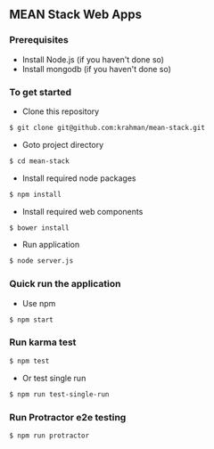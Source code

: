 ## MEAN Stack Web Apps

### Prerequisites
* Install Node.js (if you haven't done so)
* Install mongodb (if you haven't done so)

### To get started
* Clone this repository
```bash
$ git clone git@github.com:krahman/mean-stack.git
```
* Goto project directory
```bash
$ cd mean-stack
```
* Install required node packages
```bash
$ npm install
```
* Install required web components
```bash
$ bower install
```
* Run application
```bash
$ node server.js
```

### Quick run the application
* Use npm
```bash
$ npm start
```

### Run karma test
```bash
$ npm test
```
* Or test single run
```bash
$ npm run test-single-run
```

### Run Protractor e2e testing
```bash
$ npm run protractor
```
